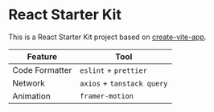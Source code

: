 # React Starter Kit

This is a React Starter Kit project based on [create-vite-app](https://vitejs.dev/guide/).

| Feature        | Tool                       |
|----------------|----------------------------|
| Code Formatter | `eslint` + `prettier`      |
| Network        | `axios` + `tanstack query` |
| Animation      | `framer-motion`            |